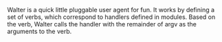 Walter is a quick little pluggable user agent for fun. It works by defining a set of verbs, which correspond to handlers defined in modules. Based on the verb, Walter calls the handler with the remainder of argv as the arguments to the verb.